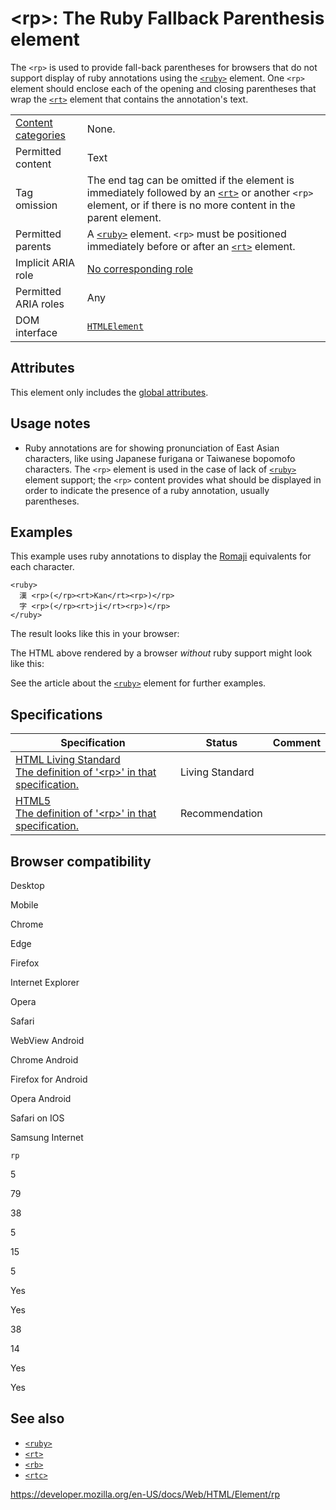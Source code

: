 &lt;rp&gt;: The Ruby Fallback Parenthesis element
=================================================

The `<rp>` is used to provide fall-back parentheses for browsers that do not support display of ruby annotations using the [`<ruby>`](ruby) element. One `<rp>` element should enclose each of the opening and closing parentheses that wrap the [`<rt>`](rt) element that contains the annotation's text.

<table><tbody><tr class="odd"><td><a href="https://developer.mozilla.org/en-US/docs/Web/Guide/HTML/Content_categories">Content categories</a></td><td>None.</td></tr><tr class="even"><td>Permitted content</td><td>Text</td></tr><tr class="odd"><td>Tag omission</td><td>The end tag can be omitted if the element is immediately followed by an <a href="rt"><code>&lt;rt&gt;</code></a> or another <code>&lt;rp&gt;</code> element, or if there is no more content in the parent element.</td></tr><tr class="even"><td>Permitted parents</td><td>A <a href="ruby"><code>&lt;ruby&gt;</code></a> element. <code>&lt;rp&gt;</code> must be positioned immediately before or after an <a href="rt"><code>&lt;rt&gt;</code></a> element.</td></tr><tr class="odd"><td>Implicit ARIA role</td><td><a href="https://www.w3.org/TR/html-aria/#dfn-no-corresponding-role">No corresponding role</a></td></tr><tr class="even"><td>Permitted ARIA roles</td><td>Any</td></tr><tr class="odd"><td>DOM interface</td><td><a href="https://developer.mozilla.org/en-US/docs/Web/API/HTMLElement"><code>HTMLElement</code></a></td></tr></tbody></table>

Attributes
----------

This element only includes the [global attributes](../global_attributes).

Usage notes
-----------

-   Ruby annotations are for showing pronunciation of East Asian characters, like using Japanese furigana or Taiwanese bopomofo characters. The `<rp>` element is used in the case of lack of [`<ruby>`](ruby) element support; the `<rp>` content provides what should be displayed in order to indicate the presence of a ruby annotation, usually parentheses.

Examples
--------

This example uses ruby annotations to display the [Romaji](https://en.wikipedia.org/wiki/Romaji) equivalents for each character.

    <ruby>
      漢 <rp>(</rp><rt>Kan</rt><rp>)</rp>
      字 <rp>(</rp><rt>ji</rt><rp>)</rp>
    </ruby>

The result looks like this in your browser:

The HTML above rendered by a browser *without* ruby support might look like this:

See the article about the [`<ruby>`](ruby) element for further examples.

Specifications
--------------

<table><thead><tr class="header"><th>Specification</th><th>Status</th><th>Comment</th></tr></thead><tbody><tr class="odd"><td><a href="https://html.spec.whatwg.org/multipage/text-level-semantics.html#the-rp-element">HTML Living Standard<br />
<span class="small">The definition of '&lt;rp&gt;' in that specification.</span></a></td><td><span class="spec-living">Living Standard</span></td><td></td></tr><tr class="even"><td><a href="https://www.w3.org/TR/html52/textlevel-semantics.html#the-rp-element">HTML5<br />
<span class="small">The definition of '&lt;rp&gt;' in that specification.</span></a></td><td><span class="spec-rec">Recommendation</span></td><td></td></tr></tbody></table>

Browser compatibility
---------------------

Desktop

Mobile

Chrome

Edge

Firefox

Internet Explorer

Opera

Safari

WebView Android

Chrome Android

Firefox for Android

Opera Android

Safari on IOS

Samsung Internet

`rp`

5

79

38

5

15

5

Yes

Yes

38

14

Yes

Yes

See also
--------

-   [`<ruby>`](ruby)
-   [`<rt>`](rt)
-   [`<rb>`](rb)
-   [`<rtc>`](rtc)

<a href="https://developer.mozilla.org/en-US/docs/Web/HTML/Element/rp" class="_attribution-link">https://developer.mozilla.org/en-US/docs/Web/HTML/Element/rp</a>
